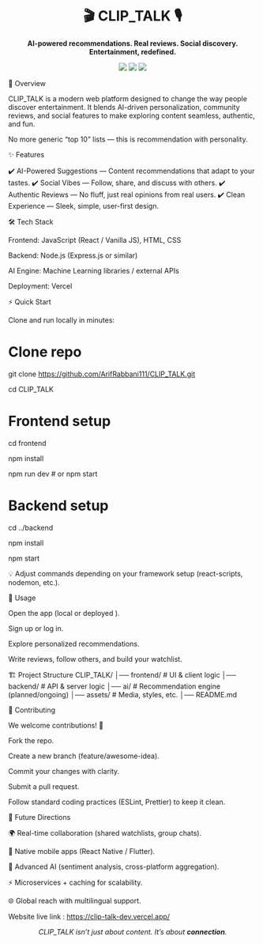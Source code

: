 <h1 align="center">🎬 CLIP_TALK 🎙️</h1> <p align="center"> <b>AI-powered recommendations. Real reviews. Social discovery.<br> Entertainment, redefined.</b> </p> <p align="center"> <img src="https://img.shields.io/badge/AI-Recommendations-blueviolet?style=for-the-badge"> <img src="https://img.shields.io/badge/Social-Engagement-brightgreen?style=for-the-badge"> <img src="https://img.shields.io/badge/Reviews-Authentic-orange?style=for-the-badge"> 

  
  🚀 Overview

CLIP_TALK is a modern web platform designed to change the way people discover entertainment.
It blends AI-driven personalization, community reviews, and social features to make exploring content seamless, authentic, and fun.

No more generic “top 10” lists — this is recommendation with personality.

✨ Features

✔️ AI-Powered Suggestions — Content recommendations that adapt to your tastes.
✔️ Social Vibes — Follow, share, and discuss with others.
✔️ Authentic Reviews — No fluff, just real opinions from real users.
✔️ Clean Experience — Sleek, simple, user-first design.

🛠️ Tech Stack

Frontend: JavaScript (React / Vanilla JS), HTML, CSS

Backend: Node.js (Express.js or similar)

AI Engine: Machine Learning libraries / external APIs

Deployment: Vercel

⚡ Quick Start

Clone and run locally in minutes:

# Clone repo
git clone https://github.com/ArifRabbani111/CLIP_TALK.git

cd CLIP_TALK

# Frontend setup

cd frontend

npm install

npm run dev    # or npm start

# Backend setup

cd ../backend

npm install

npm start


💡 Adjust commands depending on your framework setup (react-scripts, nodemon, etc.).

🎯 Usage

Open the app (local or deployed
).

Sign up or log in.

Explore personalized recommendations.

Write reviews, follow others, and build your watchlist.

🏗️ Project Structure
CLIP_TALK/
│── frontend/    # UI & client logic
│── backend/     # API & server logic
│── ai/          # Recommendation engine (planned/ongoing)
│── assets/      # Media, styles, etc.
│── README.md

🌱 Contributing

We welcome contributions! 🚀

Fork the repo.

Create a new branch (feature/awesome-idea).

Commit your changes with clarity.

Submit a pull request.

Follow standard coding practices (ESLint, Prettier) to keep it clean.

🔮 Future Directions

🌍 Real-time collaboration (shared watchlists, group chats).

📱 Native mobile apps (React Native / Flutter).

🧠 Advanced AI (sentiment analysis, cross-platform aggregation).

⚡ Microservices + caching for scalability.

🌐 Global reach with multilingual support.

Website live link : https://clip-talk-dev.vercel.app/

<p align="center"> <i>CLIP_TALK isn’t just about content. It’s about <b>connection</b>.</i> </p>
